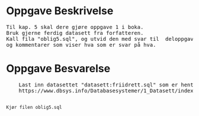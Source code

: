 <h1>Oppgave Beskrivelse</h1>
<pre>
Til kap. 5 skal dere gjøre oppgave 1 i boka.
Bruk gjerne ferdig datasett fra forfatteren.
Kall fila "oblig5.sql", og utvid den med svar til  deloppgave a-g
og kommentarer som viser hva som er svar på hva.
</pre>

<h1>Oppgave Besvarelse</h1>
<pre>
    Last inn datasettet "datasett:friidrett.sql" som er hentet fra:
    https://www.dbsys.info/Databasesystemer/1_Datasett/index.html

    Kjør filen oblig5.sql
</pre>
